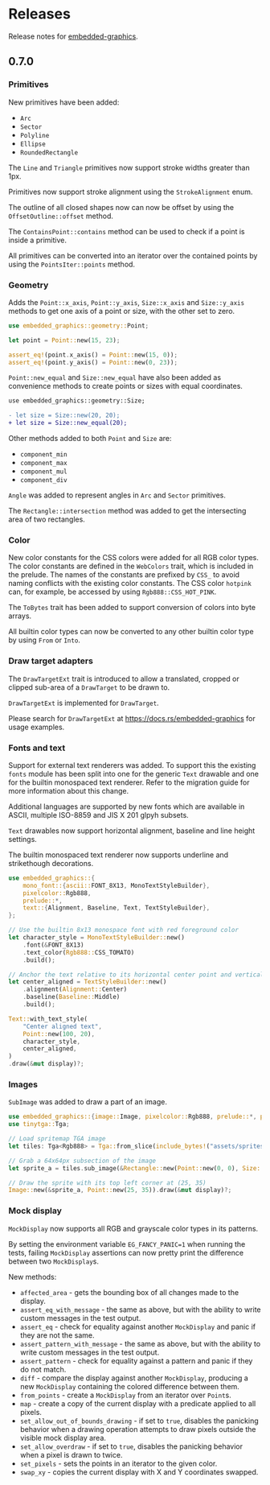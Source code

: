 # Releases

Release notes for [embedded-graphics](https://crates.io/crates/embedded-graphics).

## 0.7.0

### Primitives

New primitives have been added:

- `Arc`
- `Sector`
- `Polyline`
- `Ellipse`
- `RoundedRectangle`

The `Line` and `Triangle` primitives now support stroke widths greater than 1px.

Primitives now support stroke alignment using the `StrokeAlignment` enum.

The outline of all closed shapes now can now be offset by using the `OffsetOutline::offset` method.

The `ContainsPoint::contains` method can be used to check if a point is inside a primitive.

All primitives can be converted into an iterator over the contained points by using the `PointsIter::points` method.

### Geometry

Adds the `Point::x_axis`, `Point::y_axis`, `Size::x_axis` and `Size::y_axis` methods to get one axis of a point or size, with the other set to zero.

```rust
use embedded_graphics::geometry::Point;

let point = Point::new(15, 23);

assert_eq!(point.x_axis() = Point::new(15, 0));
assert_eq!(point.y_axis() = Point::new(0, 23));
```

`Point::new_equal` and `Size::new_equal` have also been added as convenience methods to create points or sizes with equal coordinates.

```diff
use embedded_graphics::geometry::Size;

- let size = Size::new(20, 20);
+ let size = Size::new_equal(20);
```

Other methods added to both `Point` and `Size` are:

- `component_min`
- `component_max`
- `component_mul`
- `component_div`

`Angle` was added to represent angles in `Arc` and `Sector` primitives.

The `Rectangle::intersection` method was added to get the intersecting area of two rectangles.

### Color

New color constants for the CSS colors were added for all RGB color types. The color constants are
defined in the `WebColors` trait, which is included in the prelude. The names of the constants are
prefixed by `CSS_` to avoid naming conflicts with the existing color constants. The CSS color
`hotpink` can, for example, be accessed by using `Rgb888::CSS_HOT_PINK`.

The `ToBytes` trait has been added to support conversion of colors into byte arrays.

All builtin color types can now be converted to any other builtin color type by using `From` or `Into`.

### Draw target adapters

The `DrawTargetExt` trait is introduced to allow a translated, cropped or clipped sub-area of a `DrawTarget` to be drawn to.

`DrawTargetExt` is implemented for `DrawTarget`.

Please search for `DrawTargetExt` at <https://docs.rs/embedded-graphics> for usage examples.

### Fonts and text

Support for external text renderers was added. To support this the existing `fonts` module has been
split into one for the generic `Text` drawable and one for the builtin monospaced text renderer.
Refer to the migration guide for more information about this change.

Additional languages are supported by new fonts which are available in ASCII, multiple ISO-8859 and
JIS X 201 glpyh subsets.

`Text` drawables now support horizontal alignment, baseline and line height settings.

The builtin monospaced text renderer now supports underline and strikethough decorations.

```rust
use embedded_graphics::{
    mono_font::{ascii::FONT_8X13, MonoTextStyleBuilder},
    pixelcolor::Rgb888,
    prelude::*,
    text::{Alignment, Baseline, Text, TextStyleBuilder},
};

// Use the builtin 8x13 monospace font with red foreground color
let character_style = MonoTextStyleBuilder::new()
    .font(&FONT_8X13)
    .text_color(Rgb888::CSS_TOMATO)
    .build();

// Anchor the text relative to its horizontal center point and vertical middle
let center_aligned = TextStyleBuilder::new()
    .alignment(Alignment::Center)
    .baseline(Baseline::Middle)
    .build();

Text::with_text_style(
    "Center aligned text",
    Point::new(100, 20),
    character_style,
    center_aligned,
)
.draw(&mut display)?;
```

### Images

`SubImage` was added to draw a part of an image.

```rust
use embedded_graphics::{image::Image, pixelcolor::Rgb888, prelude::*, primitives::Rectangle};
use tinytga::Tga;

// Load spritemap TGA image
let tiles: Tga<Rgb888> = Tga::from_slice(include_bytes!("assets/sprites.tga")).unwrap();

// Grab a 64x64px subsection of the image
let sprite_a = tiles.sub_image(&Rectangle::new(Point::new(0, 0), Size::new(64, 64)));

// Draw the sprite with its top left corner at (25, 35)
Image::new(&sprite_a, Point::new(25, 35)).draw(&mut display)?;
```

### Mock display

`MockDisplay` now supports all RGB and grayscale color types in its patterns.

By setting the environment variable `EG_FANCY_PANIC=1` when running the tests, failing `MockDisplay` assertions can now pretty print the difference between two `MockDisplay`s.

New methods:

- `affected_area` - gets the bounding box of all changes made to the display.
- `assert_eq_with_message` - the same as above, but with the ability to write custom messages in the test output.
- `assert_eq` - check for equality against another `MockDisplay` and panic if they are not the same.
- `assert_pattern_with_message` - the same as above, but with the ability to write custom messages in the test output.
- `assert_pattern` - check for equality against a pattern and panic if they do not match.
- `diff` - compare the display against another `MockDisplay`, producing a new `MockDisplay` containing the colored difference between them.
- `from_points` - create a `MockDisplay` from an iterator over `Point`s.
- `map` - create a copy of the current display with a predicate applied to all pixels.
- `set_allow_out_of_bounds_drawing` - if set to `true`, disables the panicking behavior when a drawing operation attempts to draw pixels outside the visible mock display area.
- `set_allow_overdraw` - if set to `true`, disables the panicking behavior when a pixel is drawn to twice.
- `set_pixels` - sets the points in an iterator to the given color.
- `swap_xy` - copies the current display with X and Y coordinates swapped.
